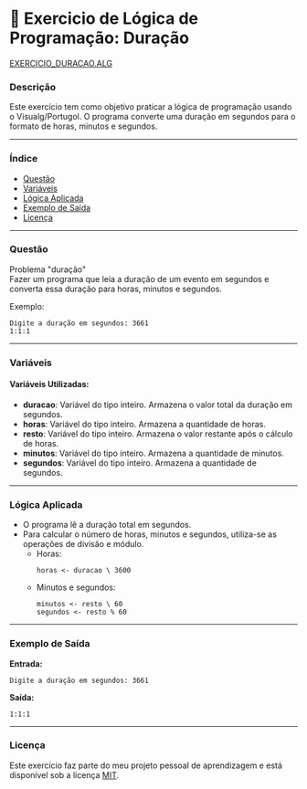 
# 🚀 Exercicio de Lógica de Programação: Duração

<a href="/logica-de-programação/VisualG_Portugol/Estrutura_Sequencial/Exercicios/exercicio_duracao/EXERCICIO_DURACAO.ALG">EXERCICIO_DURACAO.ALG</a>

### Descrição

Este exercício tem como objetivo praticar a lógica de programação usando o Visualg/Portugol. O programa converte uma duração em segundos para o formato de horas, minutos e segundos.

---

### Índice

- [Questão](#questão)
- [Variáveis](#variáveis)
- [Lógica Aplicada](#lógica-aplicada)
- [Exemplo de Saída](#exemplo-de-saída)
- [Licença](#licença)

---

### Questão

Problema "duração"  
Fazer um programa que leia a duração de um evento em segundos e converta essa duração para horas, minutos e segundos.

Exemplo:
```
Digite a duração em segundos: 3661  
1:1:1
```

---

### Variáveis

#### Variáveis Utilizadas:

- **duracao**: Variável do tipo inteiro. Armazena o valor total da duração em segundos.
- **horas**: Variável do tipo inteiro. Armazena a quantidade de horas.
- **resto**: Variável do tipo inteiro. Armazena o valor restante após o cálculo de horas.
- **minutos**: Variável do tipo inteiro. Armazena a quantidade de minutos.
- **segundos**: Variável do tipo inteiro. Armazena a quantidade de segundos.

---

### Lógica Aplicada

- O programa lê a duração total em segundos.
- Para calcular o número de horas, minutos e segundos, utiliza-se as operações de divisão e módulo.
  - Horas:  
    ```alg
    horas <- duracao \ 3600
    ```
  - Minutos e segundos:  
    ```alg
    minutos <- resto \ 60
    segundos <- resto % 60
    ```

---

### Exemplo de Saída

**Entrada:**
```
Digite a duração em segundos: 3661
```

**Saída:**
```
1:1:1
```

---

### Licença

Este exercício faz parte do meu projeto pessoal de aprendizagem e está disponível sob a licença [MIT](/LICENSE.md).
